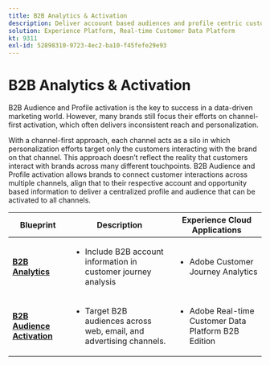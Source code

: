 ```yaml
---
title: B2B Analytics & Activation
description: Deliver accouunt based audiences and profile centric customer experiences with Real-time Customer Data Platform​.
solution: Experience Platform, Real-time Customer Data Platform
kt: 9311
exl-id: 52898310-9723-4ec2-ba10-f45fefe29e93
---
```


# B2B Analytics & Activation

B2B Audience and Profile activation is the key to success in a data-driven marketing world. However, many brands still focus their efforts on channel-first activation, which often delivers inconsistent reach and personalization.

With a channel-first approach, each channel acts as a silo in which personalization efforts target only the customers interacting with the brand on that channel. This approach doesn’t reflect the reality that customers interact with brands across many different touchpoints. B2B Audience and Profile activation allows brands to connect customer interactions across multiple channels, align that to their respective account and opportunity based information to deliver a centralized profile and audience that can be activated to all channels.

| Blueprint | Description| Experience Cloud Applications|
|---|---|---|
| **[B2B Analytics](b2bactivation.md)** | <ul><li>Include B2B account information in customer journey analysis</li></ul>|<ul><li>Adobe Customer Journey Analytics</li></ul>|
| **[B2B Audience Activation](b2bactivation.md)** | <ul><li>Target B2B audiences across web, email, and advertising channels.</li></ul>|<ul><li>Adobe Real-time Customer Data Platform B2B Edition</li></ul>|